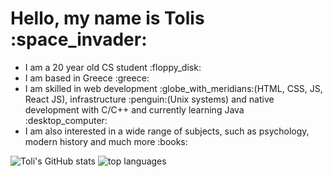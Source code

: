 <h1>Hello, my name is Tolis :space_invader:</h1>
<ul>
<li>I am a 20 year old CS student :floppy_disk:</li>
<li>I am based in Greece :greece:</li>
<li>I am skilled in web development :globe_with_meridians:(HTML, CSS, JS, React JS), infrastructure :penguin:(Unix systems) and native development with C/C++ and currently learning Java :desktop_computer:</li>
<li>I am also interested in a wide range of subjects, such as psychology, modern history and much more :books:</li>
</ul>
<img src="https://github-readme-stats.vercel.app/api?username=TolisSth&count_private=true$show_icons=true&theme=dracula" alt="Toli's GitHub stats"> 
<img src="https://github-readme-stats.vercel.app/api/top-langs/?username=TolisSth&layout=compact" alt="top languages">
